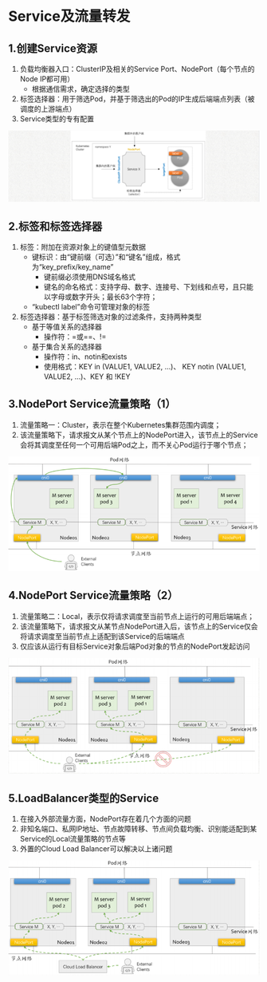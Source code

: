 # Service及流量转发

## 1.创建Service资源

1. 负载均衡器入口：ClusterIP及相关的Service Port、NodePort（每个节点的Node IP都可用）
   - 根据通信需求，确定选择的类型
2. 标签选择器：用于筛选Pod，并基于筛选出的Pod的IP生成后端端点列表（被调度的上游端点）
3. Service类型的专有配置

![image-20240906214008393](./000.picture/image-20240906214008393.png)

## 2.标签和标签选择器

1. 标签：附加在资源对象上的键值型元数据
   - 键标识：由“键前缀（可选）”和“键名”组成，格式为“key_prefix/key_name”
     - 键前缀必须使用DNS域名格式
     - 键名的命名格式：支持字母、数字、连接号、下划线和点号，且只能以字母或数字开头；最长63个字符；
   - “kubectl label”命令可管理对象的标签
2. 标签选择器：基于标签筛选对象的过滤条件，支持两种类型
   - 基于等值关系的选择器
     - 操作符：=或==、!=
   - 基于集合关系的选择器
     - 操作符：in、notin和exists
     - 使用格式：KEY in (VALUE1, VALUE2, …)、 KEY notin (VALUE1, VALUE2, …)、KEY 和 !KEY

## 3.NodePort Service流量策略（1）

1. 流量策略一：Cluster，表示在整个Kubernetes集群范围内调度；
2. 该流量策略下，请求报文从某个节点上的NodePort进入，该节点上的Service会将其调度至任何一个可用后端Pod之上，而不关心Pod运行于哪个节点；

![image-20240906214515420](./000.picture/image-20240906214515420.png)

## 4.NodePort Service流量策略（2）

1. 流量策略二：Local，表示仅将请求调度至当前节点上运行的可用后端端点；
2. 该流量策略下，请求报文从某节点NodePort进入后，该节点上的Service仅会将请求调度至当前节点上适配到该Service的后端端点
3. 仅应该从运行有目标Service对象后端Pod对象的节点的NodePort发起访问

![image-20240906214643535](./000.picture/image-20240906214643535.png)

## 5.LoadBalancer类型的Service

1. 在接入外部流量方面，NodePort存在着几个方面的问题
2. 非知名端口、私网IP地址、节点故障转移、节点间负载均衡、识别能适配到某Service的Local流量策略的节点等
3. 外置的Cloud Load Balancer可以解决以上诸问题

![image-20240906214746403](./000.picture/image-20240906214746403.png)